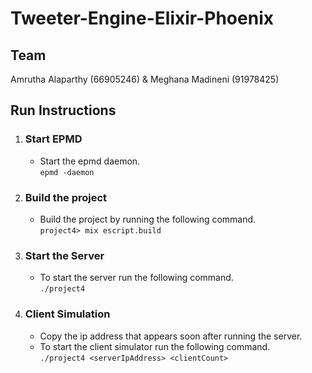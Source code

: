 # Tweeter-Engine-Elixir-Phoenix

## Team
Amrutha Alaparthy (66905246) & Meghana Madineni (91978425)

## Run Instructions
1. ### Start  EPMD
    * Start the epmd daemon. <br/>
    `epmd -daemon`
    
2. ### Build the project
    * Build the project by running the following command. <br/>
    `project4> mix escript.build`

3. ### Start the Server
    * To start the server run the following command. <br/>
    `./project4`
   
4. ### Client Simulation
    * Copy the ip address that appears soon after running the server.
    * To start the client simulator run the following command. <br/>
    `./project4 <serverIpAddress> <clientCount>`
    
   
    

